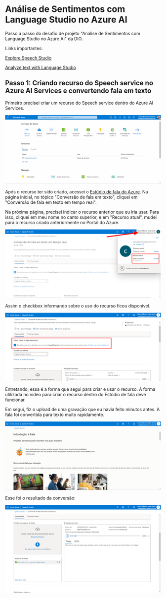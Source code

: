 # Análise de Sentimentos com Language Studio no Azure AI

Passo a passo do desafio de projeto "Análise de Sentimentos com Language Studio no Azure AI" da DIO.

Links importantes:

[Explore Speech Studio](https://aka.ms/ai900-speech)

[Analyze text with Language Studio](https://aka.ms/ai900-text-analysis)

## Passo 1: Criando recurso do Speech service no Azure AI Services e convertendo fala em texto

Primeiro precisei criar um recurso do Speech service dentro do Azure AI Services.

![Img](./img/img1.gif)

Após o recurso ter sido criado, acessei o [Estúdio de fala do Azure](https://speech.microsoft.com/portal). Na página inicial, no tópico "Conversão de fala em texto", cliquei em "Conversão de fala em texto em tempo real".

Na próxima página, precisei indicar o recurso anterior que eu iria usar. Para isso, cliquei em meu nome no canto superior, e em "Recurso atual", mudei para o recurso criado anteriormente no Portal do Azure.

![Img](./img/img2.png)

Assim o checkbox informando sobre o uso do recurso ficou disponível.

![Img](./img/img3.png)

Entretando, essa é a forma que segui para criar e usar o recurso. A forma utilizada no vídeo para criar o recurso dentro do Estúdio de fala deve funcionar.

Em segui, fiz o upload de uma gravação que eu havia feito minutos antes. A fala foi convertida para texto muito rapidamente.

![Img](./img/img4.gif)

Esse foi o resultado da conversão:

![Img](./img/img5.png)
